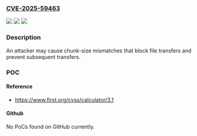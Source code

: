 ### [CVE-2025-59463](https://cve.mitre.org/cgi-bin/cvename.cgi?name=CVE-2025-59463)
![](https://img.shields.io/static/v1?label=Product&message=TLOC100-100%20all%20Firmware%20versions&color=blue)
![](https://img.shields.io/static/v1?label=Version&message=all%20versions%20&color=brightgreen)
![](https://img.shields.io/static/v1?label=Vulnerability&message=CWE-833%20Deadlock&color=brightgreen)

### Description

An attacker may cause chunk-size mismatches that block file transfers and prevent subsequent transfers.

### POC

#### Reference
- https://www.first.org/cvss/calculator/3.1

#### Github
No PoCs found on GitHub currently.

